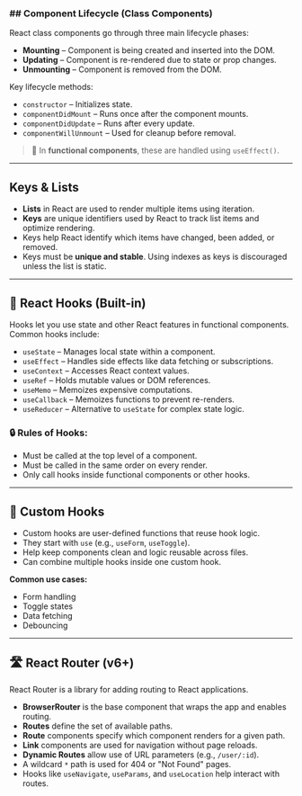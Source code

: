 ### ##  Component Lifecycle (Class Components)

React class components go through three main lifecycle phases:

- **Mounting** – Component is being created and inserted into the DOM.  
- **Updating** – Component is re-rendered due to state or prop changes.  
- **Unmounting** – Component is removed from the DOM.

Key lifecycle methods:
- `constructor` – Initializes state.
- `componentDidMount` – Runs once after the component mounts.
- `componentDidUpdate` – Runs after every update.
- `componentWillUnmount` – Used for cleanup before removal.

> 📝 In **functional components**, these are handled using `useEffect()`.

---

##  Keys & Lists

- **Lists** in React are used to render multiple items using iteration.
- **Keys** are unique identifiers used by React to track list items and optimize rendering.
- Keys help React identify which items have changed, been added, or removed.
- Keys must be **unique and stable**. Using indexes as keys is discouraged unless the list is static.

---

## 🧰 React Hooks (Built-in)

Hooks let you use state and other React features in functional components. Common hooks include:

- `useState` – Manages local state within a component.
- `useEffect` – Handles side effects like data fetching or subscriptions.
- `useContext` – Accesses React context values.
- `useRef` – Holds mutable values or DOM references.
- `useMemo` – Memoizes expensive computations.
- `useCallback` – Memoizes functions to prevent re-renders.
- `useReducer` – Alternative to `useState` for complex state logic.

### 🔒 Rules of Hooks:
- Must be called at the top level of a component.
- Must be called in the same order on every render.
- Only call hooks inside functional components or other hooks.

---

## 🧠 Custom Hooks

- Custom hooks are user-defined functions that reuse hook logic.
- They start with `use` (e.g., `useForm`, `useToggle`).
- Help keep components clean and logic reusable across files.
- Can combine multiple hooks inside one custom hook.

**Common use cases:**
- Form handling
- Toggle states
- Data fetching
- Debouncing

---

## 🛣 React Router (v6+)

React Router is a library for adding routing to React applications.

- **BrowserRouter** is the base component that wraps the app and enables routing.
- **Routes** define the set of available paths.
- **Route** components specify which component renders for a given path.
- **Link** components are used for navigation without page reloads.
- **Dynamic Routes** allow use of URL parameters (e.g., `/user/:id`).
- A wildcard `*` path is used for 404 or "Not Found" pages.
- Hooks like `useNavigate`, `useParams`, and `useLocation` help interact with routes.

